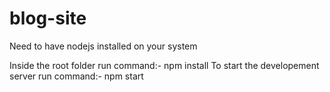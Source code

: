 # blog-site

Need to have nodejs installed on your system

Inside the root folder run command:- npm install
To start the developement server run command:- npm start
